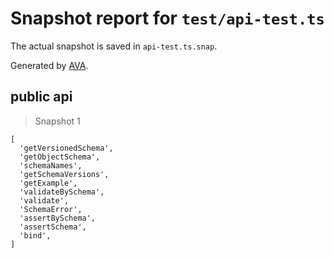 # Snapshot report for `test/api-test.ts`

The actual snapshot is saved in `api-test.ts.snap`.

Generated by [AVA](https://ava.li).

## public api

> Snapshot 1

    [
      'getVersionedSchema',
      'getObjectSchema',
      'schemaNames',
      'getSchemaVersions',
      'getExample',
      'validateBySchema',
      'validate',
      'SchemaError',
      'assertBySchema',
      'assertSchema',
      'bind',
    ]

